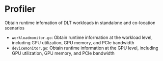 # Profiler
Obtain runtime infomation of DLT workloads in standalone and co-location scenarios
- `workloadmonitor.go`: Obtain runtime information at the workload level, including GPU utilization, GPU memory, and PCIe bandwidth
- `devicemonitor.go`: Obtain runtime information at the GPU level, including GPU utilization, GPU memory, and PCIe bandwidth
